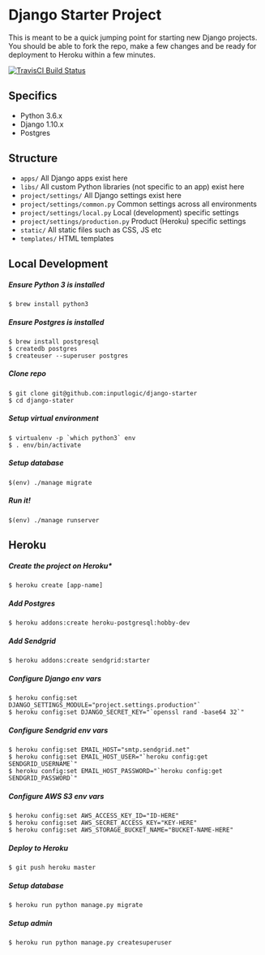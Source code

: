 Django Starter Project
======================

This is meant to be a quick jumping point for starting new Django projects. You should be able to
fork the repo, make a few changes and be ready for deployment to Heroku within a few minutes.

[![TravisCI Build Status](https://api.travis-ci.org/inputlogic/django-starter.svg?branch=master)](https://travis-ci.org/inputlogic/django-starter)

Specifics
---------

- Python 3.6.x
- Django 1.10.x
- Postgres

Structure
---------

- `apps/` All Django apps exist here
- `libs/` All custom Python libraries (not specific to an app) exist here
- `project/settings/` All Django settings exist here
- `project/settings/common.py` Common settings across all environments
- `project/settings/local.py` Local (development) specific settings
- `project/settings/production.py` Product (Heroku) specific settings
- `static/` All static files such as CSS, JS etc
- `templates/` HTML templates

Local Development
-----------------

##### Ensure Python 3 is installed
```
$ brew install python3
```

##### Ensure Postgres is installed
```
$ brew install postgresql
$ createdb postgres
$ createuser --superuser postgres
```

##### Clone repo
```
$ git clone git@github.com:inputlogic/django-starter
$ cd django-stater
```

##### Setup virtual environment
```
$ virtualenv -p `which python3` env
$ . env/bin/activate
```

##### Setup database
```
$(env) ./manage migrate
```

##### Run it!
```
$(env) ./manage runserver
```

Heroku
------

##### Create the project on Heroku*
```
$ heroku create [app-name]
```

##### Add Postgres
```
$ heroku addons:create heroku-postgresql:hobby-dev
```

##### Add Sendgrid
```
$ heroku addons:create sendgrid:starter
```

##### Configure Django env vars
```
$ heroku config:set DJANGO_SETTINGS_MODULE="project.settings.production"`
$ heroku config:set DJANGO_SECRET_KEY="`openssl rand -base64 32`"
```

##### Configure Sendgrid env vars
```
$ heroku config:set EMAIL_HOST="smtp.sendgrid.net"
$ heroku config:set EMAIL_HOST_USER="`heroku config:get SENDGRID_USERNAME`"
$ heroku config:set EMAIL_HOST_PASSWORD="`heroku config:get SENDGRID_PASSWORD`"
```

##### Configure AWS S3 env vars
```
$ heroku config:set AWS_ACCESS_KEY_ID="ID-HERE"
$ heroku config:set AWS_SECRET_ACCESS_KEY="KEY-HERE"
$ heroku config:set AWS_STORAGE_BUCKET_NAME="BUCKET-NAME-HERE"
```

##### Deploy to Heroku
```
$ git push heroku master
```

##### Setup database
```
$ heroku run python manage.py migrate
```

##### Setup admin
```
$ heroku run python manage.py createsuperuser
```

